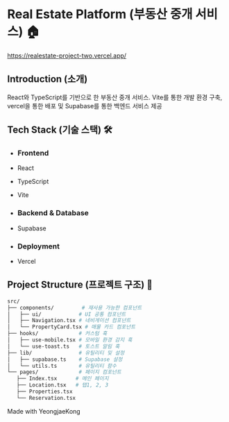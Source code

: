 # Real Estate Platform (부동산 중개 서비스) 🏠
https://realestate-project-two.vercel.app/

## Introduction (소개)
React와 TypeScript를 기반으로 한 부동산 중개 서비스. Vite를 통한 개발 환경 구축, vercel을 통한 배포 및 Supabase를 통한 백엔드 서비스 제공

## Tech Stack (기술 스택) 🛠

- ### **Frontend**
 - React
 - TypeScript 
 - Vite

- ### **Backend & Database**
 - Supabase
   
- ### **Deployment**
 - Vercel

## Project Structure (프로젝트 구조) 📁

```bash
src/
├── components/         # 재사용 가능한 컴포넌트
│   ├── ui/            # UI 공통 컴포넌트
│   ├── Navigation.tsx # 네비게이션 컴포넌트
│   └── PropertyCard.tsx # 매물 카드 컴포넌트
├── hooks/             # 커스텀 훅
│   ├── use-mobile.tsx # 모바일 환경 감지 훅
│   └── use-toast.ts   # 토스트 알림 훅
├── lib/               # 유틸리티 및 설정
│   ├── supabase.ts    # Supabase 설정
│   └── utils.ts       # 유틸리티 함수
└── pages/             # 페이지 컴포넌트
   ├── Index.tsx      # 메인 페이지
   ├── Location.tsx   # 탭1, 2, 3
   ├── Properties.tsx 
   └── Reservation.tsx
```

Made with YeongjaeKong
